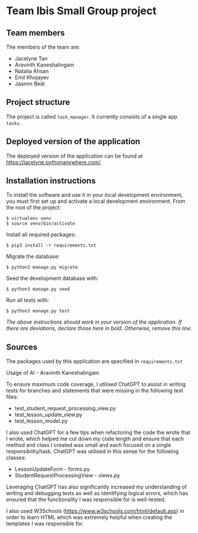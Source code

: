 # Team Ibis Small Group project

## Team members
The members of the team are:
- Jacelyne Tan
- Aravinth Kaneshalingam
- Natalia Ahsan
- Emil Khojayev
- Jasmin Bedi

## Project structure
The project is called `task_manager`.  It currently consists of a single app `tasks`.

## Deployed version of the application
The deployed version of the application can be found at https://jacelyne.pythonanywhere.com/.

## Installation instructions
To install the software and use it in your local development environment, you must first set up and activate a local development environment.  From the root of the project:

```
$ virtualenv venv
$ source venv/bin/activate
```

Install all required packages:

```
$ pip3 install -r requirements.txt
```

Migrate the database:

```
$ python3 manage.py migrate
```

Seed the development database with:

```
$ python3 manage.py seed
```

Run all tests with:
```
$ python3 manage.py test
```

*The above instructions should work in your version of the application.  If there are deviations, declare those here in bold.  Otherwise, remove this line.*

## Sources
The packages used by this application are specified in `requirements.txt`

Usage of AI - Aravinth Kaneshalingam

To ensure maximum code coverage, I utilised ChatGPT to assist in writing tests for branches and statements that were missing in the following test files:
- test_student_request_processing_view.py
- test_lesson_update_view.py
- test_lesson_model.py

I also used ChatGPT for a few tips when refactoring the code the wrote that I wrote, which helped me cut down my code length and ensure that each method and class I created was small and each focused on a single responsibility/task. ChatGPT was utilised in this sense for the following classes:
- LessonUpdateForm - forms.py
- StudentRequestProcessingView - views.py

Leveraging ChatGPT has also significantly increased my understanding of writing and debugging tests as well as identifying logical errors, which has ensured that the functionality I was responsible for is well-tested.

I also used W3Schools (https://www.w3schools.com/html/default.asp) in order to learn HTML which was extremely helpful when creating the templates I was responsible for.
